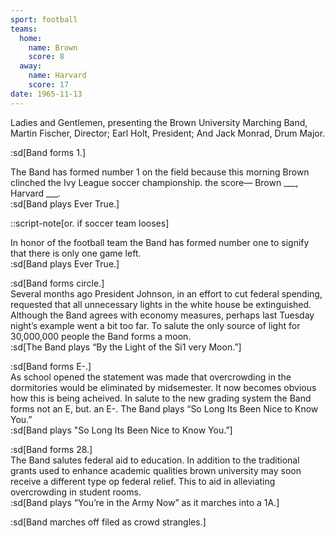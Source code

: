 ```yaml
---
sport: football
teams:
  home:
    name: Brown
    score: 8
  away:
    name: Harvard
    score: 17
date: 1965-11-13
---
```


Ladies and Gentlemen, presenting the Brown University Marching Band, Martin Fischer, Director; Earl Holt, President; And Jack Monrad, Drum Major.

:sd[Band forms 1.]

The Band has formed number 1 on the field because this morning Brown clinched the Ivy League soccer championship. the score— Brown \_\_\_, Harvard \_\_\_.\
:sd[Band plays Ever True.]

::script-note[or. if soccer team looses]

In honor of the football team the Band has formed number one to signify that there is only one game left.\
:sd[Band plays Ever True.]

:sd[Band forms circle.]\
Several months ago President Johnson, in an effort to cut federal spending, requested that all unnecessary lights in the white house be extinguished. Although the Band agrees with economy measures, perhaps last Tuesday night’s example went a bit too far. To salute the only source of light for 30,000,000 people the Band forms a moon.\
:sd[The Band plays “By the Light of the Si1 very Moon.”]

:sd[Band forms E-.]\
As school opened the statement was made that overcrowding in the dormitories would be eliminated by midsemester. It now becomes obvious how this is being acheived. In salute to the new grading system the Band forms not an E, but. an E-. The Band plays “So Long Its Been Nice to Know You.”\
:sd[Band plays "So Long Its Been Nice to Know You.”]

:sd[Band forms 28.]\
The Band salutes federal aid to education. In addition to the traditional grants used to enhance academic qualities brown university may soon receive a different type op federal relief. This to aid in alleviating overcrowding in student rooms.\
:sd[Band plays “You’re in the Army Now” as it marches into a 1A.]

:sd[Band marches off filed as crowd strangles.]
